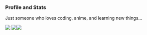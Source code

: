 ### Profile and Stats

Just someone who loves coding, anime, and learning new things...

![](http://github-profile-summary-cards.vercel.app/api/cards/profile-details?username=asterixiverz&theme=dark)
![](http://github-profile-summary-cards.vercel.app/api/cards/stats?username=asterixiverz&theme=dark)![](http://github-profile-summary-cards.vercel.app/api/cards/productive-time?username=asterixiverz&theme=dark&utcOffset=8)

<!---
asterixiverz/asterixiverz is a ✨ special ✨ repository because its `README.md` (this file) appears on your GitHub profile.e.
You can click the Preview link to take a look at your changes.
--->